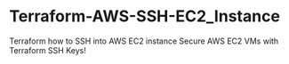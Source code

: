 # Terraform-AWS-SSH-EC2_Instance
Terraform how to SSH into AWS EC2 instance
Secure AWS EC2 VMs with Terraform SSH Keys!
